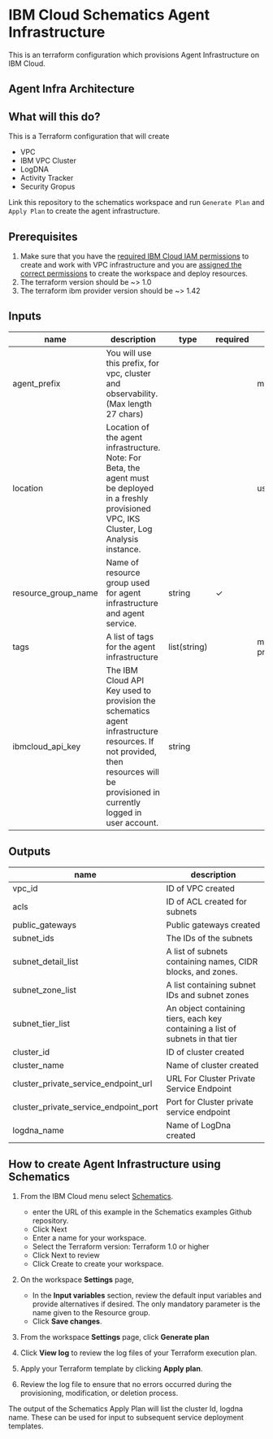 # IBM Cloud Schematics Agent Infrastructure

This is an terraform configuration which provisions Agent Infrastructure on IBM Cloud.

## Agent Infra Architecture

## What will this do?

This is a Terraform configuration that will create 
- VPC
- IBM VPC Cluster
- LogDNA
- Activity Tracker
- Security Gropus

Link this repository to the schematics workspace and run `Generate Plan` and `Apply Plan` to create the agent infrastructure.

## Prerequisites

1. Make sure that you have the [required IBM Cloud IAM
    permissions](https://cloud.ibm.com/docs/vpc?topic=vpc-managing-user-permissions-for-vpc-resources) to
    create and work with VPC infrastructure and you are [assigned the
    correct
    permissions](https://cloud.ibm.com/docs/schematics?topic=schematics-access) to
    create the workspace and deploy resources.
2. The terraform version should be ~> 1.0
3. The terraform ibm provider  version should be ~> 1.42


## Inputs

| name | description | type | required | default | sensitive |
| ---------- | -------- | -------------- | ---------- | ----------- | ----------- |
| agent_prefix | You will use this prefix, for vpc, cluster and  observability. (Max length 27 chars) |  |  | my-project |  |
| location | Location of the agent infrastructure.  Note: For Beta, the agent must be deployed in a freshly provisioned VPC, IKS Cluster, Log Analysis instance. |  |  | us-south |  |
| resource_group_name | Name of resource group used for agent infrastructure and agent service. | string | &check; | |  |
| tags | A list of tags for the agent infrastructure | list(string) | | my-project:agent | |
| ibmcloud_api_key | The IBM Cloud API Key used to provision the schematics agent infrastructure resources. If not provided, then resources will be provisioned in currently logged in user account. | string | | | &check; |


## Outputs

|  **name**      |    **description**  |
|  --------------------------------------- | ------------------------------------------- |
| vpc_id | ID of VPC created |
| acls | ID of ACL created for subnets |
| public_gateways | Public gateways created |
| subnet_ids | The IDs of the subnets | 
| subnet_detail_list | A list of subnets containing names, CIDR blocks, and zones. |
| subnet_zone_list | A list containing subnet IDs and subnet zones |
| subnet_tier_list | An object containing tiers, each key containing a list of subnets in that tier |
| cluster_id | ID of cluster created |
| cluster_name | Name of cluster created |
| cluster_private_service_endpoint_url | URL For Cluster Private Service Endpoint |
| cluster_private_service_endpoint_port | Port for Cluster private service endpoint |
| logdna_name | Name of LogDna created |

## How to create Agent Infrastructure using Schematics

1.  From the IBM Cloud menu
    select [Schematics](https://cloud.ibm.com/schematics/overview).
       - enter the URL of this example in the Schematics examples Github repository.
       - Click Next
       - Enter a name for your workspace.
       - Select the Terraform version: Terraform 1.0 or higher
       - Click Next to review   
       - Click Create to create your workspace.
2.  On the workspace **Settings** page, 
     - In the **Input variables** section, review the default input
        variables and provide alternatives if desired. The only
        mandatory parameter is the name given to the Resource group.
      - Click **Save changes**.

4.  From the workspace **Settings** page, click **Generate plan** 
5.  Click **View log** to review the log files of your Terraform
    execution plan.
6.  Apply your Terraform template by clicking **Apply plan**.
7.  Review the log file to ensure that no errors occurred during the
    provisioning, modification, or deletion process.

The output of the Schematics Apply Plan will list the cluster Id,
logdna name. These can be used for input to subsequent service deployment templates.
